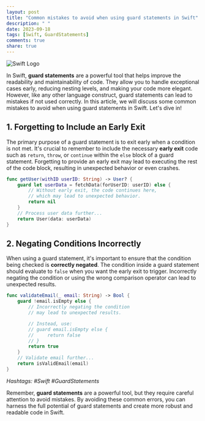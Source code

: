 ```yaml
---
layout: post
title: "Common mistakes to avoid when using guard statements in Swift"
description: " "
date: 2023-09-18
tags: [Swift, GuardStatements]
comments: true
share: true
---
```


![Swift Logo](https://www.gstatic.com/webp/gallery/2.jpg)

In Swift, **guard statements** are a powerful tool that helps improve the readability and maintainability of code. They allow you to handle exceptional cases early, reducing nesting levels, and making your code more elegant. However, like any other language construct, guard statements can lead to mistakes if not used correctly. In this article, we will discuss some common mistakes to avoid when using guard statements in Swift. Let's dive in!

## 1. Forgetting to Include an Early Exit

The primary purpose of a guard statement is to exit early when a condition is not met. It's crucial to remember to include the necessary **early exit** code such as `return`, `throw`, or `continue` within the `else` block of a guard statement. Forgetting to provide an early exit may lead to executing the rest of the code block, resulting in unexpected behavior or even crashes.

```swift
func getUser(withID userID: String) -> User? {
    guard let userData = fetchData(forUserID: userID) else {
        // Without early exit, the code continues here,
        // which may lead to unexpected behavior.
        return nil
    }
    // Process user data further...
    return User(data: userData)
}
```

## 2. Negating Conditions Incorrectly

When using a guard statement, it's important to ensure that the condition being checked is **correctly negated**. The condition inside a guard statement should evaluate to `false` when you want the early exit to trigger. Incorrectly negating the condition or using the wrong comparison operator can lead to unexpected results.

```swift
func validateEmail(_ email: String) -> Bool {
    guard !email.isEmpty else {
        // Incorrectly negating the condition
        // may lead to unexpected results.

        // Instead, use:
        // guard email.isEmpty else {
        //     return false
        // }
        return true
    }
    // Validate email further...
    return isValidEmail(email)
}
```
*Hashtags: #Swift #GuardStatements*

Remember, **guard statements** are a powerful tool, but they require careful attention to avoid mistakes. By avoiding these common errors, you can harness the full potential of guard statements and create more robust and readable code in Swift.